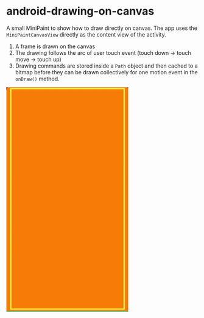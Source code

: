 # android-drawing-on-canvas
A small MiniPaint to show how to draw directly on canvas. The app uses the `MiniPaintCanvasView` directly as the content view of the activity. 

1. A frame is drawn on the canvas
2. The drawing follows the arc of user touch event (touch down -> touch move -> touch up)
3. Drawing commands are stored inside a `Path` object and then cached to a bitmap before they can be drawn collectively for one motion event in the `onDraw()` method.

![demo](demo/demo.gif)
